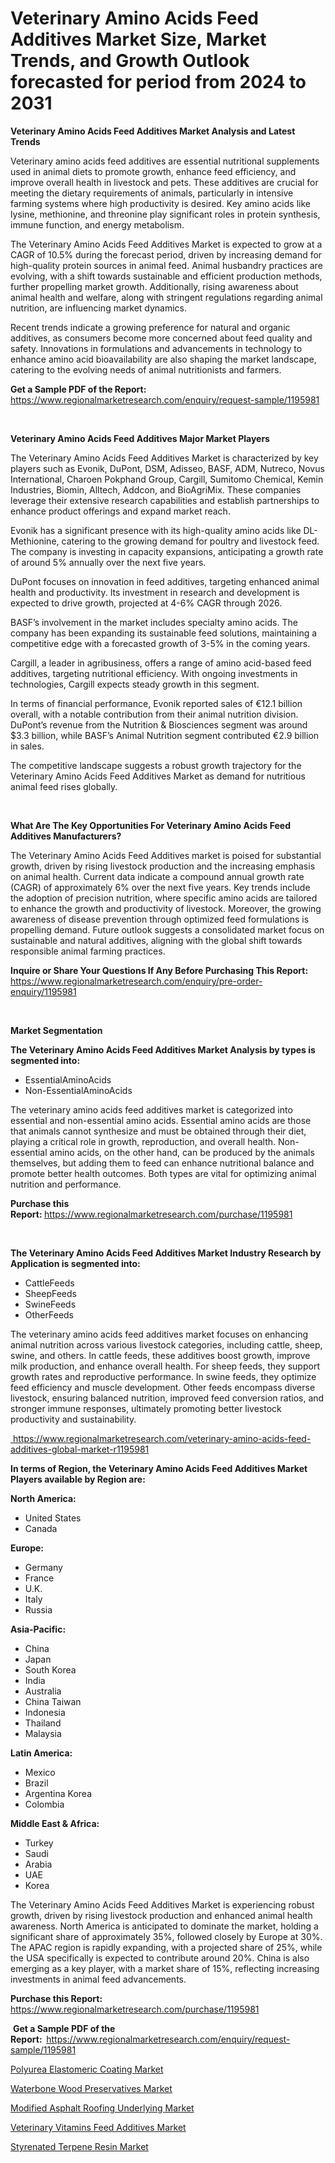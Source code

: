 <p><h1>Veterinary Amino Acids Feed Additives Market Size, Market Trends, and Growth Outlook forecasted for period from 2024 to 2031</h1></p><p><strong>Veterinary Amino Acids Feed Additives Market Analysis and Latest Trends</strong></p>
<p><p>Veterinary amino acids feed additives are essential nutritional supplements used in animal diets to promote growth, enhance feed efficiency, and improve overall health in livestock and pets. These additives are crucial for meeting the dietary requirements of animals, particularly in intensive farming systems where high productivity is desired. Key amino acids like lysine, methionine, and threonine play significant roles in protein synthesis, immune function, and energy metabolism.</p><p>The Veterinary Amino Acids Feed Additives Market is expected to grow at a CAGR of 10.5% during the forecast period, driven by increasing demand for high-quality protein sources in animal feed. Animal husbandry practices are evolving, with a shift towards sustainable and efficient production methods, further propelling market growth. Additionally, rising awareness about animal health and welfare, along with stringent regulations regarding animal nutrition, are influencing market dynamics.</p><p>Recent trends indicate a growing preference for natural and organic additives, as consumers become more concerned about feed quality and safety. Innovations in formulations and advancements in technology to enhance amino acid bioavailability are also shaping the market landscape, catering to the evolving needs of animal nutritionists and farmers.</p></p>
<p><strong>Get a Sample PDF of the Report:&nbsp;</strong> <a href="https://www.regionalmarketresearch.com/enquiry/request-sample/1195981">https://www.regionalmarketresearch.com/enquiry/request-sample/1195981</a></p>
<p>&nbsp;</p>
<p><strong>Veterinary Amino Acids Feed Additives Major Market Players</strong></p>
<p><p>The Veterinary Amino Acids Feed Additives Market is characterized by key players such as Evonik, DuPont, DSM, Adisseo, BASF, ADM, Nutreco, Novus International, Charoen Pokphand Group, Cargill, Sumitomo Chemical, Kemin Industries, Biomin, Alltech, Addcon, and BioAgriMix. These companies leverage their extensive research capabilities and establish partnerships to enhance product offerings and expand market reach.</p><p>Evonik has a significant presence with its high-quality amino acids like DL-Methionine, catering to the growing demand for poultry and livestock feed. The company is investing in capacity expansions, anticipating a growth rate of around 5% annually over the next five years.</p><p>DuPont focuses on innovation in feed additives, targeting enhanced animal health and productivity. Its investment in research and development is expected to drive growth, projected at 4-6% CAGR through 2026.</p><p>BASF’s involvement in the market includes specialty amino acids. The company has been expanding its sustainable feed solutions, maintaining a competitive edge with a forecasted growth of 3-5% in the coming years.</p><p>Cargill, a leader in agribusiness, offers a range of amino acid-based feed additives, targeting nutritional efficiency. With ongoing investments in technologies, Cargill expects steady growth in this segment.</p><p>In terms of financial performance, Evonik reported sales of €12.1 billion overall, with a notable contribution from their animal nutrition division. DuPont’s revenue from the Nutrition & Biosciences segment was around $3.3 billion, while BASF’s Animal Nutrition segment contributed €2.9 billion in sales. </p><p>The competitive landscape suggests a robust growth trajectory for the Veterinary Amino Acids Feed Additives Market as demand for nutritious animal feed rises globally.</p></p>
<p>&nbsp;</p>
<p><strong>What Are The Key Opportunities For Veterinary Amino Acids Feed Additives Manufacturers?</strong></p>
<p><p>The Veterinary Amino Acids Feed Additives market is poised for substantial growth, driven by rising livestock production and the increasing emphasis on animal health. Current data indicate a compound annual growth rate (CAGR) of approximately 6% over the next five years. Key trends include the adoption of precision nutrition, where specific amino acids are tailored to enhance the growth and productivity of livestock. Moreover, the growing awareness of disease prevention through optimized feed formulations is propelling demand. Future outlook suggests a consolidated market focus on sustainable and natural additives, aligning with the global shift towards responsible animal farming practices.</p></p>
<p><strong>Inquire or Share Your Questions If Any Before Purchasing This Report:</strong> <a href="https://www.regionalmarketresearch.com/enquiry/pre-order-enquiry/1195981">https://www.regionalmarketresearch.com/enquiry/pre-order-enquiry/1195981</a></p>
<p>&nbsp;</p>
<p><strong>Market Segmentation</strong></p>
<p><strong>The Veterinary Amino Acids Feed Additives Market Analysis by types is segmented into:</strong></p>
<p><ul><li>EssentialAminoAcids</li><li>Non-EssentialAminoAcids</li></ul></p>
<p><p>The veterinary amino acids feed additives market is categorized into essential and non-essential amino acids. Essential amino acids are those that animals cannot synthesize and must be obtained through their diet, playing a critical role in growth, reproduction, and overall health. Non-essential amino acids, on the other hand, can be produced by the animals themselves, but adding them to feed can enhance nutritional balance and promote better health outcomes. Both types are vital for optimizing animal nutrition and performance.</p></p>
<p><strong>Purchase this Report:&nbsp;</strong><a href="https://www.regionalmarketresearch.com/purchase/1195981">https://www.regionalmarketresearch.com/purchase/1195981</a></p>
<p>&nbsp;</p>
<p><strong>The Veterinary Amino Acids Feed Additives Market Industry Research by Application is segmented into:</strong></p>
<p><ul><li>CattleFeeds</li><li>SheepFeeds</li><li>SwineFeeds</li><li>OtherFeeds</li></ul></p>
<p><p>The veterinary amino acids feed additives market focuses on enhancing animal nutrition across various livestock categories, including cattle, sheep, swine, and others. In cattle feeds, these additives boost growth, improve milk production, and enhance overall health. For sheep feeds, they support growth rates and reproductive performance. In swine feeds, they optimize feed efficiency and muscle development. Other feeds encompass diverse livestock, ensuring balanced nutrition, improved feed conversion ratios, and stronger immune responses, ultimately promoting better livestock productivity and sustainability.</p></p>
<p><a href="https://www.regionalmarketresearch.com/veterinary-amino-acids-feed-additives-global-market-r1195981">&nbsp;https://www.regionalmarketresearch.com/veterinary-amino-acids-feed-additives-global-market-r1195981</a></p>
<p><strong>In terms of Region, the Veterinary Amino Acids Feed Additives Market Players available by Region are:</strong></p>
<p>
    <p> <strong> North America: </strong>
        <ul>
            <li>United States</li>
            <li>Canada</li>
        </ul>
        </p> 
    <p> <strong> Europe: </strong>
        <ul>
            <li>Germany</li>
            <li>France</li>
            <li>U.K.</li>
            <li>Italy</li>
            <li>Russia</li>
        </ul>
        </p> 
    <p> <strong> Asia-Pacific: </strong>
        <ul>
            <li>China</li>
            <li>Japan</li>
            <li>South Korea</li>
            <li>India</li>
            <li>Australia</li>
            <li>China Taiwan</li>
            <li>Indonesia</li>
            <li>Thailand</li>
            <li>Malaysia</li>
        </ul>
        </p> 
    <p> <strong> Latin America: </strong>
        <ul>
            <li>Mexico</li>
            <li>Brazil</li>
            <li>Argentina Korea</li>
            <li>Colombia</li>
        </ul>
        </p> 
    <p> <strong> Middle East & Africa: </strong>
        <ul>
            <li>Turkey</li>
            <li>Saudi</li>
            <li>Arabia</li>
            <li>UAE</li>
            <li>Korea</li>
        </ul>
    </p>
    </p>
<p><p>The Veterinary Amino Acids Feed Additives Market is experiencing robust growth, driven by rising livestock production and enhanced animal health awareness. North America is anticipated to dominate the market, holding a significant share of approximately 35%, followed closely by Europe at 30%. The APAC region is rapidly expanding, with a projected share of 25%, while the USA specifically is expected to contribute around 20%. China is also emerging as a key player, with a market share of 15%, reflecting increasing investments in animal feed advancements.</p></p>
<p><strong>Purchase this Report: </strong><a href="https://www.regionalmarketresearch.com/purchase/1195981">https://www.regionalmarketresearch.com/purchase/1195981</a></p>
<p>&nbsp;<strong>Get a Sample PDF of the Report:&nbsp;&nbsp;</strong><a href="https://www.regionalmarketresearch.com/enquiry/request-sample/1195981">https://www.regionalmarketresearch.com/enquiry/request-sample/1195981</a></p>
<p><strong></strong></p>
<p><p><a href="https://github.com/FahadAhmed223/Market-Research-Report-List-1/blob/main/polyurea-elastomeric-coating-market.md">Polyurea Elastomeric Coating Market</a></p><p><a href="https://medium.com/@will_j_is/global-waterbone-wood-preservatives-market-analysis-key-market-trends-and-future-projections-3ea020a2a9e7">Waterbone Wood Preservatives Market</a></p><p><a href="https://issuu.com/reportprime-2/docs/modified-asphalt-roofing-underlying_47a6280a4630fe">Modified Asphalt Roofing Underlying Market</a></p><p><a href="https://medium.com/@will_j_is/veterinary-vitamins-feed-additives-market-a-global-and-regional-analysis-focus-on-region-812e53cd15f6">Veterinary Vitamins Feed Additives Market</a></p><p><a href="https://www.linkedin.com/pulse/what-current-future-prospects-styrenated-terpene-resin-market-7vuye?trackingId=QX2vrvjrRpW12%2FP5gaDNdw%3D%3D">Styrenated Terpene Resin Market</a></p></p>
